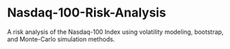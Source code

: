 # Nasdaq-100-Risk-Analysis
A risk analysis of the Nasdaq-100 Index using volatility modeling, bootstrap, and Monte-Carlo simulation methods.
